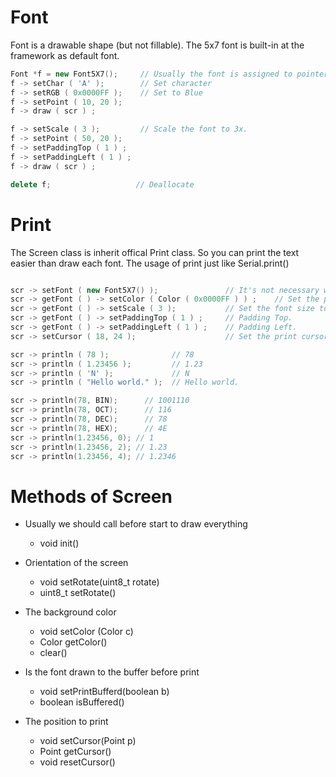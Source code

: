 # Font

Font is a drawable shape (but not fillable). The 5x7 font is built-in at the framework as default font.

```cpp
Font *f = new Font5X7();     // Usually the font is assigned to pointer.
f -> setChar ( 'A' );        // Set character
f -> setRGB ( 0x0000FF );    // Set to Blue
f -> setPoint ( 10, 20 );
f -> draw ( scr ) ;

f -> setScale ( 3 );         // Scale the font to 3x.
f -> setPoint ( 50, 20 );
f -> setPaddingTop ( 1 ) ;
f -> setPaddingLeft ( 1 ) ;
f -> draw ( scr ) ;

delete f;                   // Deallocate
```

# Print
The Screen class is inherit offical Print class.
So you can print the text easier than draw each font.
The usage of print just like Serial.print()
```cpp

scr -> setFont ( new Font5X7() );               // It's not necessary when using default font.
scr -> getFont ( ) -> setColor ( Color ( 0x0000FF ) ) ;    // Set the print color to blue.
scr -> getFont ( ) -> setScale ( 3 );           // Set the font size to 3x.
scr -> getFont ( ) -> setPaddingTop ( 1 ) ;     // Padding Top.
scr -> getFont ( ) -> setPaddingLeft ( 1 ) ;    // Padding Left.
scr -> setCursor ( 18, 24 );                    // Set the print cursor

scr -> println ( 78 );              // 78
scr -> println ( 1.23456 );         // 1.23
scr -> println ( 'N' );             // N
scr -> println ( "Hello world." );  // Hello world.

scr -> println(78, BIN);      // 1001110
scr -> println(78, OCT);      // 116
scr -> println(78, DEC);      // 78
scr -> println(78, HEX);      // 4E
scr -> println(1.23456, 0); // 1
scr -> println(1.23456, 2); // 1.23
scr -> println(1.23456, 4); // 1.2346
```

# Methods of Screen

- Usually we should call before start to draw everything
  - void init()

- Orientation of the screen
  - void setRotate(uint8_t rotate)
  - uint8_t setRotate()

- The background color
  - void setColor (Color c)
  - Color getColor()
  - clear()

- Is the font drawn to the buffer before print
  - void setPrintBufferd(boolean b)
  - boolean isBuffered()
 
- The position to print
  - void setCursor(Point p)
  - Point getCursor()
  - void resetCursor()
